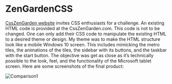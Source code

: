 # ZenGardenCSS
[CssZenGarden website](http://www.csszengarden.com/) invites CSS enthusiasts for a challenge.
An existing HTML code is provided at the CssZenGarden.com. This code is not to be changed. One can only add their CSS code to manipulate the existing HTML to a desired theme or design. My theme was to make the HTML structure look like a mobile Windows 10 screen. This includes mimicking the metro tiles, the animations of the tiles, the sidebar with its buttons, and the taskbar with the start button. The objective was get as close as it’s technically possible to the look, feel, and the functionality of the Microsoft tablet screen.
Here are some screenshots of the final product:

![Comparison1](https://dskrinik.github.com/ZenGardenCSS/images/Comparison1.png)

